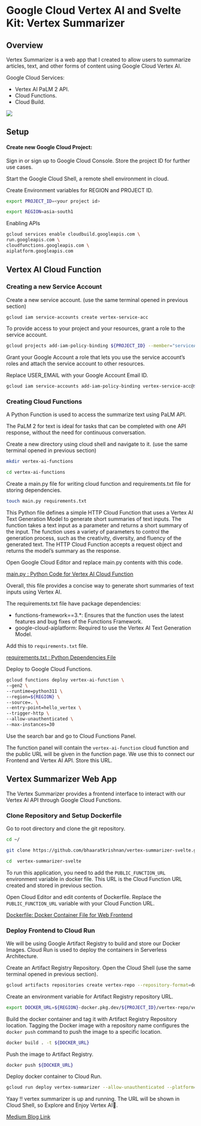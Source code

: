 
# Google Cloud Vertex AI and Svelte Kit: Vertex Summarizer

## Overview

Vertex Summarizer is a web app that I created to allow users to summarize articles, text, and other forms of content using Google Cloud Vertex AI.

Google Cloud Services:

-   Vertex AI PaLM 2 API.
-   Cloud Functions.
-   Cloud Build.

![](https://cdn-images-1.medium.com/max/880/1*6GfaMmSsqZm34Fhwz_6vKg.gif)

## Setup

#### Create new Google Cloud Project:

Sign in or sign up to Google Cloud Console. Store the project ID for further use cases.

Start the Google Cloud Shell, a remote shell environment in cloud.

Create Environment variables for REGION and PROJECT ID.
```bash
export PROJECT_ID=<your project id>
```
```bash
export REGION=asia-south1
```
Enabling APIs
```bash
gcloud services enable cloudbuild.googleapis.com \  
run.googleapis.com \  
cloudfunctions.googleapis.com \  
aiplatform.googleapis.com
```
## Vertex AI Cloud Function

### Creating a new Service Account

Create a new service account. (use the same terminal opened in previous section)
```bash
gcloud iam service-accounts create vertex-service-acc
```
To provide access to your project and your resources, grant a role to the service account.
```bash
gcloud projects add-iam-policy-binding ${PROJECT_ID} --member="serviceAccount:vertex-service-acc@${PROJECT_ID}.iam.gserviceaccount.com" --role=roles/ml.developer
```
Grant your Google Account a role that lets you use the service account’s roles and attach the service account to other resources.

Replace USER_EMAIL with your Google Account Email ID.
```bash
gcloud iam service-accounts add-iam-policy-binding vertex-service-acc@${PROJECT_ID}.iam.gserviceaccount.com --member="user:USER_EMAIL" --role=roles/iam.serviceAccountUser
```
### Creating Cloud Functions

A Python Function is used to access the summarize text using PaLM API.

The PaLM 2 for text is ideal for tasks that can be completed with one API response, without the need for continuous conversation.

Create a new directory using cloud shell and navigate to it. (use the same terminal opened in previous section)
```bash
mkdir vertex-ai-functions
```
```bash
cd vertex-ai-functions
```
Create a main.py file for writing cloud function and requirements.txt file for storing dependencies.
```bash
touch main.py requirements.txt
```
This Python file defines a simple HTTP Cloud Function that uses a Vertex AI Text Generation Model to generate short summaries of text inputs. The function takes a text input as a parameter and returns a short summary of the input. The function uses a variety of parameters to control the generation process, such as the creativity, diversity, and fluency of the generated text. The HTTP Cloud Function accepts a request object and returns the model’s summary as the response.

Open Google Cloud Editor and replace main.py contents with this code.

[main.py : Python Code for Vertex AI Cloud Function](https://github.com/bhaaratkrishnan/vertex-summarizer-svelte/blob/master/cloud_functions/main.py)

Overall, this file provides a concise way to generate short summaries of text inputs using Vertex AI.

The requirements.txt file have package dependencies:

-   functions-framework==3.*: Ensures that the function uses the latest features and bug fixes of the Functions Framework.
-   google-cloud-aiplatform: Required to use the Vertex AI Text Generation Model.

Add this to `requirements.txt` file.

[requirements.txt : Python Dependencies File](https://github.com/bhaaratkrishnan/vertex-summarizer-svelte/blob/master/cloud_functions/requirements.txt)

Deploy to Google Cloud Functions.
```bash
gcloud functions deploy vertex-ai-function \  
--gen2 \  
--runtime=python311 \  
--region=${REGION} \  
--source=. \  
--entry-point=hello_vertex \  
--trigger-http \  
--allow-unauthenticated \  
--max-instances=30
```
Use the search bar and go to Cloud Functions Panel.

The function panel will contain the `vertex-ai-function` cloud function and the public URL will be given in the function page. We use this to connect our Frontend and Vertex AI API. Store this URL.

## Vertex Summarizer Web App

The Vertex Summarizer provides a frontend interface to interact with our Vertex AI API through Google Cloud Functions.

### Clone Repository and Setup Dockerfile

Go to root directory and clone the git repository.
```bash
cd ~/
```
```bash
git clone https://github.com/bhaaratkrishnan/vertex-summarizer-svelte.git
```
```bash
cd  vertex-summarizer-svelte
```
To run this application, you need to add the `PUBLIC_FUNCTION_URL` environment variable in docker file. This URL is the Cloud Function URL created and stored in previous section.

Open Cloud Editor and edit contents of Dockerfile. Replace the `PUBLIC_FUNCTION_URL` variable with your Cloud Function URL.

[Dockerfile: Docker Container File for Web Frontend](https://github.com/bhaaratkrishnan/vertex-summarizer-svelte/blob/master/Dockerfile)

### Deploy Frontend to Cloud Run

We will be using Google Artifact Registry to build and store our Docker Images. Cloud Run is used to deploy the containers in Serverless Architecture.

Create an Artifact Registry Repository. Open the Cloud Shell (use the same terminal opened in previous section).
```bash
gcloud artifacts repositories create vertex-repo --repository-format=docker --location=${REGION} 
```
Create an environment variable for Artifact Registry repository URL.
```bash
export DOCKER_URL=${REGION}-docker.pkg.dev/${PROJECT_ID}/vertex-repo/vertex-summarizer-image
```
Build the docker container and tag it with Artifact Registry Repository location. Tagging the Docker image with a repository name configures the `docker push` command to push the image to a specific location.

```bash
docker build . -t ${DOCKER_URL}
```
Push the image to Artifact Registry.
```bash
docker push ${DOCKER_URL}
```
Deploy docker container to Cloud Run.
```bash
gcloud run deploy vertex-summarizer --allow-unauthenticated --platform=managed --region=${REGION} --image=${DOCKER_URL}
```
Yaay !! vertex summarizer is up and running. The URL will be shown in Cloud Shell, so Explore and Enjoy Vertex AI🤖.

[Medium Blog Link](https://medium.com/google-cloud/google-cloud-vertex-ai-and-svelte-kit-vertex-summarizer-5db792d0d80e)
